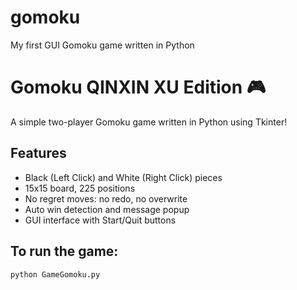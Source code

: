 # gomoku
My first GUI Gomoku game written in Python

# Gomoku QINXIN XU Edition 🎮

A simple two-player Gomoku game written in Python using Tkinter!

## Features
- Black (Left Click) and White (Right Click) pieces
- 15x15 board, 225 positions
- No regret moves: no redo, no overwrite
- Auto win detection and message popup
- GUI interface with Start/Quit buttons

## To run the game:
```bash
python GameGomoku.py
